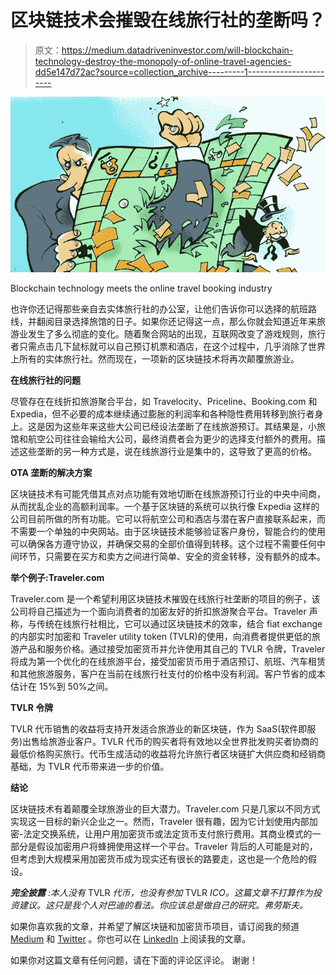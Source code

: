 # 区块链技术会摧毁在线旅行社的垄断吗？

> 原文：<https://medium.datadriveninvestor.com/will-blockchain-technology-destroy-the-monopoly-of-online-travel-agencies-dd5e147d72ac?source=collection_archive---------1----------------------->

![](img/2baa3dc61917dc0857d296fff32cdc18.png)

Blockchain technology meets the online travel booking industry

也许你还记得那些亲自去实体旅行社的办公室，让他们告诉你可以选择的航班路线，并翻阅目录选择旅馆的日子。如果你还记得这一点，那么你就会知道近年来旅游业发生了多么彻底的变化。随着聚合网站的出现，互联网改变了游戏规则，旅行者只需点击几下鼠标就可以自己预订机票和酒店，在这个过程中，几乎消除了世界上所有的实体旅行社。然而现在，一项新的区块链技术将再次颠覆旅游业。

**在线旅行社的问题**

尽管存在在线折扣旅游聚合平台，如 Travelocity、Priceline、Booking.com 和 Expedia，但不必要的成本继续通过膨胀的利润率和各种隐性费用转移到旅行者身上。这是因为这些年来这些大公司已经设法垄断了在线旅游预订。其结果是，小旅馆和航空公司往往会输给大公司，最终消费者会为更少的选择支付额外的费用。描述这些垄断的另一种方式是，说在线旅游行业是集中的，这导致了更高的价格。

**OTA 垄断的解决方案**

区块链技术有可能凭借其点对点功能有效地切断在线旅游预订行业的中央中间商，从而扰乱企业的高额利润率。一个基于区块链的系统可以执行像 Expedia 这样的公司目前所做的所有功能。它可以将航空公司和酒店与潜在客户直接联系起来，而不需要一个单独的中央网站。由于区块链技术能够验证客户身份，智能合约的使用可以确保各方遵守协议，并确保交易的全部价值得到转移。这个过程不需要任何中间环节，只需要在买方和卖方之间进行简单、安全的资金转移，没有额外的成本。

**举个例子:Traveler.com**

Traveler.com 是一个希望利用区块链技术摧毁在线旅行社垄断的项目的例子，该公司将自己描述为一个面向消费者的加密友好的折扣旅游聚合平台。Traveler 声称，与传统在线旅行社相比，它可以通过区块链技术的效率，结合 fiat exchange 的内部实时加密和 Traveler utility token (TVLR)的使用，向消费者提供更低的旅游产品和服务价格。通过接受加密货币并允许使用其自己的 TVLR 令牌，Traveler 将成为第一个优化的在线旅游平台，接受加密货币用于酒店预订、航班、汽车租赁和其他旅游服务，客户在当前在线旅行社支付的价格中没有利润。客户节省的成本估计在 15%到 50%之间。

**TVLR 令牌**

TVLR 代币销售的收益将支持开发适合旅游业的新区块链，作为 SaaS(软件即服务)出售给旅游业客户。TVLR 代币的购买者将有效地以全世界批发购买者协商的最低价格购买旅行。代币生成活动的收益将允许旅行者区块链扩大供应商和经销商基础，为 TVLR 代币带来进一步的价值。

**结论**

区块链技术有着颠覆全球旅游业的巨大潜力。Traveler.com 只是几家以不同方式实现这一目标的新兴企业之一。然而，Traveler 很有趣，因为它计划使用内部加密-法定交换系统，让用户用加密货币或法定货币支付旅行费用。其商业模式的一部分是假设加密用户将蜂拥使用这样一个平台。Traveler 背后的人可能是对的，但考虑到大规模采用加密货币成为现实还有很长的路要走，这也是一个危险的假设。

***完全披露*** *:本人没有* TVLR *代币，也没有参加* TVLR *ICO。这篇文章不打算作为投资建议。这只是我个人对巴迪的看法。你应该总是做自己的研究。弗劳斯夫。*

如果你喜欢我的文章，并希望了解区块链和加密货币项目，请订阅我的频道 [Medium](https://medium.com/@minadown) 和 [Twitter](https://twitter.com/minad21) 。你也可以在 [LinkedIn](https://www.linkedin.com/in/mina-down-768559158/) 上阅读我的文章。

如果你对这篇文章有任何问题，请在下面的评论区评论。
谢谢！